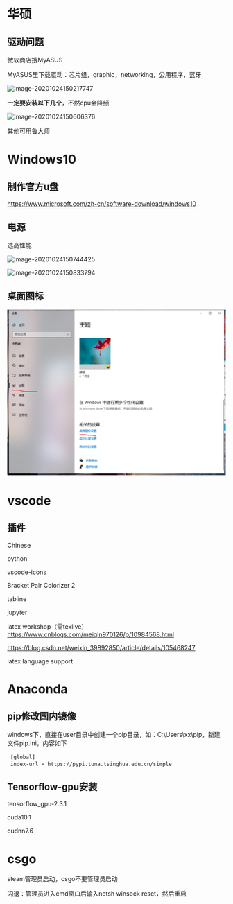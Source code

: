 # 华硕

## 驱动问题

微软商店搜MyASUS

MyASUS里下载驱动：芯片组，graphic，networking，公用程序，蓝牙

![image-20201024150217747](E:\Programming\Github\md_note\NewSystem\myasus.png)

**一定要安装以下几个**，不然cpu会降频

![image-20201024150606376](E:\Programming\Github\md_note\NewSystem\myasus1.png)

其他可用鲁大师





# Windows10

## 制作官方u盘

https://www.microsoft.com/zh-cn/software-download/windows10

## 电源

选高性能

![image-20201024150744425](E:\Programming\Github\md_note\NewSystem\电源.png)

![image-20201024150833794](E:\Programming\Github\md_note\NewSystem\电源1.png)



## 桌面图标

![image-20201024151035944](NewSystem\桌面图标.png)







# vscode

## 插件

Chinese

python

vscode-icons

Bracket Pair Colorizer 2

tabline

jupyter

latex workshop（需texlive）https://www.cnblogs.com/meiqin970126/p/10984568.html

https://blog.csdn.net/weixin_39892850/article/details/105468247

latex language support



# Anaconda

## pip修改国内镜像

windows下，直接在user目录中创建一个pip目录，如：C:\Users\xx\pip，新建文件pip.ini，内容如下

```
 [global]
 index-url = https://pypi.tuna.tsinghua.edu.cn/simple
```

## Tensorflow-gpu安装

tensorflow_gpu-2.3.1

cuda10.1

cudnn7.6





# csgo

steam管理员启动，csgo不要管理员启动

闪退：管理员进入cmd窗口后输入netsh winsock reset，然后重启

















